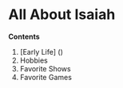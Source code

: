# All About Isaiah
 
 
 **Contents**
 1. [Early Life] ()
 2. Hobbies
 3. Favorite Shows
 4. Favorite Games


 

